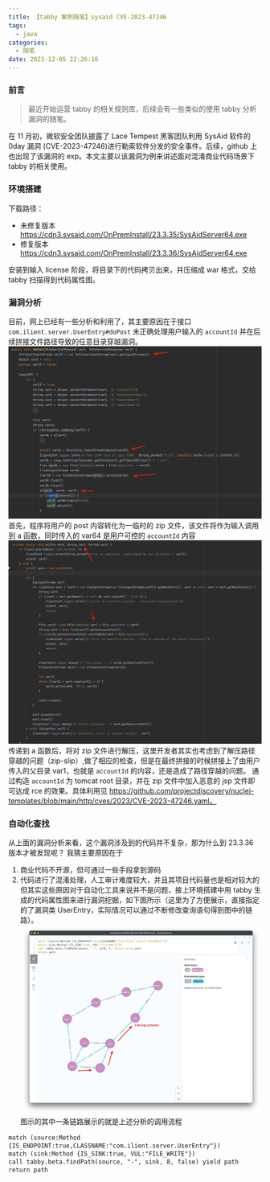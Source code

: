 ```yaml
---
title: 【tabby 案例随笔】sysaid CVE-2023-47246
tags:
  - java
categories:
  - 随笔
date: 2023-12-05 22:26:16
---
```


### 前言
> 最近开始运营 tabby 的相关规则库，后续会有一些类似的使用 tabby 分析漏洞的随笔。

在 11 月初，微软安全团队披露了 Lace Tempest 黑客团队利用 SysAid 软件的 0day 漏洞 (CVE-2023-47246)进行勒索软件分发的安全事件。后续，github 上也出现了该漏洞的 exp。本文主要以该漏洞为例来讲述面对混淆商业代码场景下 tabby 的相关使用。
### 环境搭建
下载路径：

- 未修复版本 https://cdn3.sysaid.com/OnPremInstall/23.3.35/SysAidServer64.exe
- 修复版本 https://cdn3.sysaid.com/OnPremInstall/23.3.36/SysAidServer64.exe

安装到输入 license 阶段，将目录下的代码拷贝出来，并压缩成 war 格式，交给 tabby 扫描得到代码属性图。

### 漏洞分析
目前，网上已经有一些分析和利用了，其主要原因在于接口 `com.ilient.server.UserEntry#doPost` 未正确处理用户输入的 `accountId` 并在后续拼接文件路径导致的任意目录穿越漏洞。
![](assets/【随笔】sysaid%20CVE-2023-47246/image-20231205222139931.png)
首先，程序将用户的 post 内容转化为一临时的 zip 文件，该文件将作为输入调用到 a 函数，同时传入的 var64 是用户可控的 `accountId` 内容
![](assets/【随笔】sysaid%20CVE-2023-47246/image-20231205222202395.png)
传递到 a 函数后，将对 zip 文件进行解压，这里开发者其实也考虑到了解压路径穿越的问题（zip-slip）,做了相应的检查，但是在最终拼接的时候拼接上了由用户传入的父目录 var1，也就是 `accountId` 的内容，还是造成了路径穿越的问题。
通过构造 `accountId` 为 tomcat root 目录，并在 zip 文件中加入恶意的 jsp 文件即可达成 rce 的效果。具体利用见 https://github.com/projectdiscovery/nuclei-templates/blob/main/http/cves/2023/CVE-2023-47246.yaml。

### 自动化查找
从上面的漏洞分析来看，这个漏洞涉及到的代码并不复杂，那为什么到 23.3.36 版本才被发现呢？
我猜主要原因在于
1. 商业代码不开源，但可通过一些手段拿到源码
2. 代码进行了混淆处理，人工审计难度较大，并且其项目代码量也是相对较大的
但其实这些原因对于自动化工具来说并不是问题，接上环境搭建中用 tabby 生成的代码属性图来进行漏洞挖掘，如下图所示（这里为了方便展示，直接指定的了漏洞类 UserEntry，实际情况可以通过不断修改查询语句得到图中的链路）。
![](assets/【随笔】sysaid%20CVE-2023-47246/image-20231205222220389.png)
图示的其中一条链路展示的就是上述分析的调用流程
```cypher
match (source:Method {IS_ENDPOINT:true,CLASSNAME:"com.ilient.server.UserEntry"})
match (sink:Method {IS_SINK:true, VUL:"FILE_WRITE"})
call tabby.beta.findPath(source, "-", sink, 8, false) yield path
return path
```
